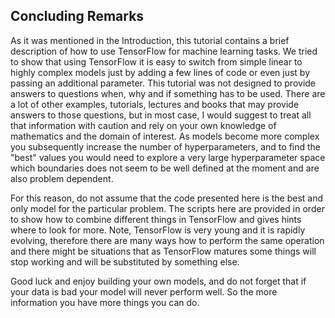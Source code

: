 ## Concluding Remarks

As it was mentioned in the Introduction, this tutorial contains a brief description of how to use TensorFlow for machine learning tasks. We tried to show that using TensorFlow it is easy to switch from simple linear to highly complex models just by adding a few lines of code or even just by passing an additional parameter. This tutorial was not designed to provide answers to questions when, why and if something has to be used. There are a lot of other examples, tutorials, lectures and books that may provide answers to those questions, but in most case, I would suggest to treat all that information with caution and rely on your own knowledge of mathematics and the domain of interest. As models become more complex you subsequently increase the number of hyperparameters, and to find the "best" values you would need to explore a very large hyperparameter space which boundaries does not seem to be well defined at the moment and are also problem dependent.

For this reason, do not assume that the code presented here is the best and only model for the particular problem. The scripts here are provided in order to show how to combine different things in TensorFlow and gives hints where to look for more. Note, TensorFlow is very young and it is rapidly evolving, therefore there are many ways how to perform the same operation and there might be situations that as TensorFlow matures some things will stop working and will be substituted by something else.


Good luck and enjoy building your own models, and do not forget that if your data is bad your model will never perform well. So the more information you have more things you can do.